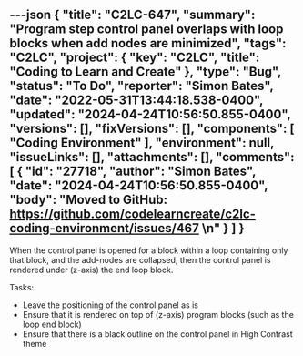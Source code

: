 ---json
{
  "title": "C2LC-647",
  "summary": "Program step control panel overlaps with loop blocks when add nodes are minimized",
  "tags": "C2LC",
  "project": {
    "key": "C2LC",
    "title": "Coding to Learn and Create"
  },
  "type": "Bug",
  "status": "To Do",
  "reporter": "Simon Bates",
  "date": "2022-05-31T13:44:18.538-0400",
  "updated": "2024-04-24T10:56:50.855-0400",
  "versions": [],
  "fixVersions": [],
  "components": [
    "Coding Environment"
  ],
  "environment": null,
  "issueLinks": [],
  "attachments": [],
  "comments": [
    {
      "id": "27718",
      "author": "Simon Bates",
      "date": "2024-04-24T10:56:50.855-0400",
      "body": "Moved to GitHub: <https://github.com/codelearncreate/c2lc-coding-environment/issues/467>&#x20;\n"
    }
  ]
}
---
When the control panel is opened for a block within a loop containing only that block, and the add-nodes are collapsed, then the control panel is rendered under (z-axis) the end loop block.

<!-- media: file 39a1611e-9e7f-4c37-8e39-37aea00dd68a -->

&#x20;

Tasks:

* Leave the positioning of the control panel as is
* Ensure that it is rendered on top of (z-axis) program blocks (such as the loop end block)
* Ensure that there is a black outline on the control panel in High Contrast theme

        